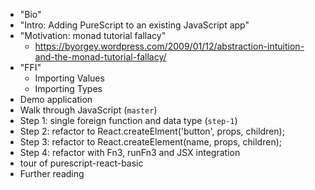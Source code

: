 * "Bio"
* "Intro: Adding PureScript to an existing JavaScript app"
* "Motivation: monad tutorial fallacy"
  * https://byorgey.wordpress.com/2009/01/12/abstraction-intuition-and-the-monad-tutorial-fallacy/
* "FFI"
  * Importing Values
  * Importing Types
* Demo application
* Walk through JavaScript (`master`)
* Step 1: single foreign function and data type (`step-1`)
* Step 2: refactor to React.createElment('button', props, children);
* Step 3: refactor to React.createElement(name, props, children);
* Step 4: refactor with Fn3, runFn3 and JSX integration
* tour of purescript-react-basic
* Further reading

